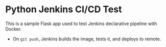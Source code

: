 # Python Jenkins CI/CD Test

This is a sample Flask app used to test Jenkins declarative pipeline with Docker.

- On `git push`, Jenkins builds the image, tests it, and deploys to remote.
